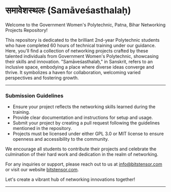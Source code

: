 # समावेशस्थलः (Samāveśasthalaḥ)

Welcome to the Government Women's Polytechnic, Patna, Bihar Networking Projects Repository!

This repository is dedicated to the brilliant 2nd-year Polytechnic students who have completed 60 hours of technical training under our guidance. Here, you'll find a collection of networking projects crafted by these talented individuals from Government Women's Polytechnic, showcasing their skills and innovation. "Samāveśasthalaḥ," in Sanskrit, refers to an inclusive space, embodying a place where diverse ideas converge and thrive. It symbolizes a haven for collaboration, welcoming varied perspectives and fostering growth.

---

### Submission Guidelines
- Ensure your project reflects the networking skills learned during the training.
- Provide clear documentation and instructions for setup and usage.
- Submit your project by creating a pull request following the guidelines mentioned in the repository.
- Projects must be licensed under either GPL 3.0 or MIT license to ensure openness and accessibility to the community.

We encourage all students to contribute their projects and celebrate the culmination of their hard work and dedication in the realm of networking.

For any inquiries or support, please reach out to us at [info@bitstensor.com](mailto:info@bitstensor.com) or visit our website [bitstensor.com](https://www.bitstensor.com/).

Let's create a vibrant hub of networking innovations together!

---
